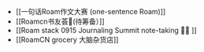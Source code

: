 - [[一句话Roam作文大赛 (one-sentence Roam)]]
- [[Roamcn书友荟🥝(待筹备）]]
- [[Roam stack 0915 Journaling Summit note-taking 🏄‍♀️ ]]
- [[RoamCN grocery 大脑杂货店]]
